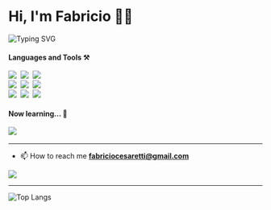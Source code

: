 <h1>Hi, I'm Fabricio 👨‍💻</h1>
<img src="http://readme-typing-svg.herokuapp.com?size=30&lines=I'm+a+frontend+developer" alt="Typing SVG" />


<h4>Languages and Tools ⚒</h4>



<img src="https://img.shields.io/badge/html5%20-%23e34f26.svg?&style=for-the-badge&logo=html5&logoColor=white" />&nbsp;
<img src="https://img.shields.io/badge/CSS3-1572B6?&style=for-the-badge&logo=css3&logoColor=white" />&nbsp;
<img src="https://img.shields.io/badge/JavaScript-F7DF1E?style=for-the-badge&logo=javascript&logoColor=black" />&nbsp;<br>
<img src="https://img.shields.io/badge/React-20232A?style=for-the-badge&logo=react&logoColor=61DAFB" />&nbsp;
<img src="https://img.shields.io/badge/next.js-000000?style=for-the-badge&logo=next.js&logoColor=white" />&nbsp;
<img src="https://img.shields.io/badge/tailwindcss-%2338B2AC.svg?style=for-the-badge&logo=tailwind-css&logoColor=white">&nbsp;<br>
<img src="https://img.shields.io/badge/node.js%20-%23339933.svg?&style=for-the-badge&logo=node.js&logoColor=white" />&nbsp;
<img src="https://img.shields.io/badge/Express-FFFFFF?style=for-the-badge&logo=express&logoColor=black" />&nbsp;
<img src="https://img.shields.io/badge/MongoDB-14AB53?style=for-the-badge&logo=mongodb&logoColor=white" />&nbsp;



<h4>Now learning... 🌱</h4>

<img src="https://img.shields.io/badge/TypeScript-007ACC?style=for-the-badge&logo=typescript&logoColor=white" />&nbsp;&nbsp;&nbsp;&nbsp;


<hr>

- 📫 How to reach me **fabriciocesaretti@gmail.com**
 <a href="https://www.linkedin.com/in/fabricio-cesaretti">
    <img src="https://img.shields.io/badge/LinkedIn-0077B5?style=for-the-badge&logo=linkedin&logoColor=white">
  </a>

<hr>


![Top Langs](https://github-readme-stats.vercel.app/api/top-langs/?username=fcgd&layout=compact)






